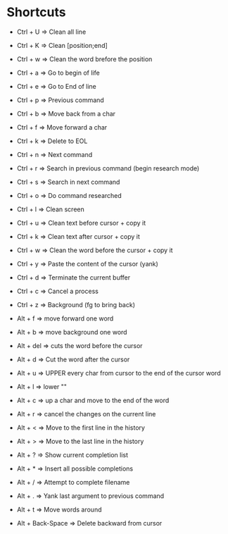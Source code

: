 Shortcuts
==============

- Ctrl + U => Clean all line
- Ctrl + K => Clean [position;end]
- Ctrl + w => Clean the word brefore the position
- Ctrl + a => Go to begin of life
- Ctrl + e => Go to End of line
- Ctrl + p => Previous command
- Ctrl + b => Move back from a char
- Ctrl + f => Move forward a char
- Ctrl + k => Delete to EOL
- Ctrl + n => Next command
- Ctrl + r => Search in previous command (begin research mode)
- Ctrl + s => Search in next command
- Ctrl + o => Do command researched
- Ctrl + l => Clean screen
- Ctrl + u => Clean text before cursor + copy it
- Ctrl + k => Clean text after cursor + copy it
- Ctrl + w => Clean the word before the cursor + copy it
- Ctrl + y => Paste the content  of the cursor (yank)
- Ctrl + d => Terminate the current buffer
- Ctrl + c => Cancel a process
- Ctrl + z => Background (fg to bring back)

- Alt + f => move forward one word
- Alt + b => move background one word
- Alt + del => cuts the word before the cursor
- Alt + d => Cut the word after the cursor
- Alt + u => UPPER every char from cursor to the end of the cursor word
- Alt + l => lower ""
- Alt + c => up a char and move to the end of the word
- Alt + r => cancel the changes on the current line
- Alt + < => Move to the first line in the history
- Alt + > => Move to the last line in the history
- Alt + ? => Show current completion list
- Alt + * => Insert all possible completions
- Alt + / => Attempt to complete filename
- Alt + . => Yank last argument to previous command
- Alt + t => Move words around
- Alt + Back-Space => Delete backward from cursor
